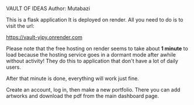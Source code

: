 VAULT OF IDEAS
Author: Mutabazi

This is a flask application
It is deployed on render. All you need to do is to visit the url:

https://vault-yjpy.onrender.com

Please note that the free hosting on render seems to take about **1 minute** to load because
the hosting service goes in a dormant mode after awhile without activity! They do this to
application that don't have a lot of daily users.

After that minute is done, everything will work just fine. 

Create an account, log in, then make a new portfolio. There you can add artworks and download 
the pdf from the main dashboard page.

